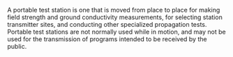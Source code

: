 A portable test station is one that is moved from place to place for making field strength and ground conductivity measurements, for selecting station transmitter sites, and conducting other specialized propagation tests. Portable test stations are not normally used while in motion, and may not be used for the transmission of programs intended to be received by the public.

